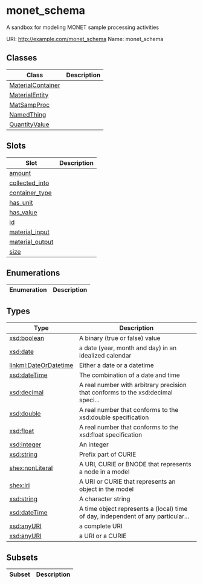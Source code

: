 # monet_schema

A sandbox for modeling MONET sample processing activities

URI: http://example.com/monet_schema
Name: monet_schema

## Classes

| Class | Description |
| --- | --- |
| [MaterialContainer](MaterialContainer.md) |  |
| [MaterialEntity](MaterialEntity.md) |  |
| [MatSampProc](MatSampProc.md) |  |
| [NamedThing](NamedThing.md) |  |
| [QuantityValue](QuantityValue.md) |  |


## Slots

| Slot | Description |
| --- | --- |
| [amount](amount.md) |  |
| [collected_into](collected_into.md) |  |
| [container_type](container_type.md) |  |
| [has_unit](has_unit.md) |  |
| [has_value](has_value.md) |  |
| [id](id.md) |  |
| [material_input](material_input.md) |  |
| [material_output](material_output.md) |  |
| [size](size.md) |  |


## Enumerations

| Enumeration | Description |
| --- | --- |


## Types

| Type | Description |
| --- | --- |
| [xsd:boolean](xsd:boolean) | A binary (true or false) value |
| [xsd:date](xsd:date) | a date (year, month and day) in an idealized calendar |
| [linkml:DateOrDatetime](https://w3id.org/linkml/DateOrDatetime) | Either a date or a datetime |
| [xsd:dateTime](xsd:dateTime) | The combination of a date and time |
| [xsd:decimal](xsd:decimal) | A real number with arbitrary precision that conforms to the xsd:decimal speci... |
| [xsd:double](xsd:double) | A real number that conforms to the xsd:double specification |
| [xsd:float](xsd:float) | A real number that conforms to the xsd:float specification |
| [xsd:integer](xsd:integer) | An integer |
| [xsd:string](xsd:string) | Prefix part of CURIE |
| [shex:nonLiteral](shex:nonLiteral) | A URI, CURIE or BNODE that represents a node in a model |
| [shex:iri](shex:iri) | A URI or CURIE that represents an object in the model |
| [xsd:string](xsd:string) | A character string |
| [xsd:dateTime](xsd:dateTime) | A time object represents a (local) time of day, independent of any particular... |
| [xsd:anyURI](xsd:anyURI) | a complete URI |
| [xsd:anyURI](xsd:anyURI) | a URI or a CURIE |


## Subsets

| Subset | Description |
| --- | --- |
